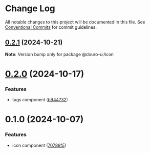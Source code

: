 # Change Log

All notable changes to this project will be documented in this file.
See [Conventional Commits](https://conventionalcommits.org) for commit guidelines.

## [0.2.1](https://github.com/Douro-ui/design-system/compare/@douro-ui/icon@0.2.0...@douro-ui/icon@0.2.1) (2024-10-21)

**Note:** Version bump only for package @douro-ui/icon

# [0.2.0](https://github.com/Douro-ui/design-system/compare/@douro-ui/icon@0.1.0...@douro-ui/icon@0.2.0) (2024-10-17)

### Features

- tags component ([b944732](https://github.com/Douro-ui/design-system/commit/b94473268f73083163d6d756194f7e317d97abfc))

# 0.1.0 (2024-10-07)

### Features

- icon component ([70788f5](https://github.com/Douro-ui/design-system/commit/70788f5d63a728c7a6a7801ddc74ad6a491819e9))
